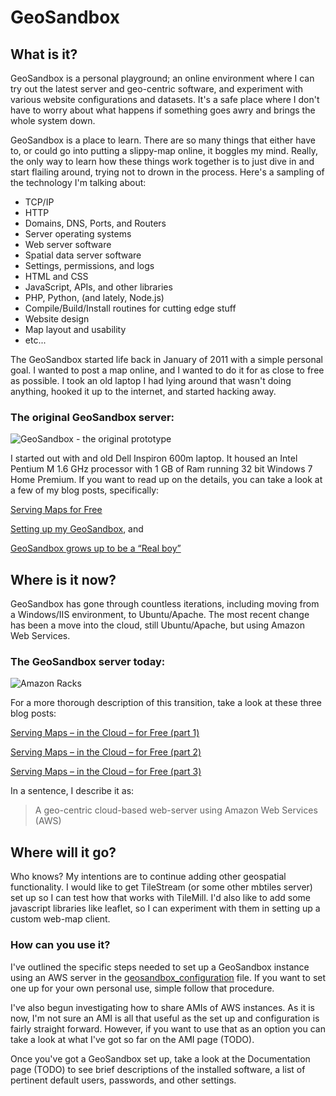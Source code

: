 GeoSandbox
==========

What is it?
-----------

GeoSandbox is a personal playground; an online environment where I can try out the latest server and geo-centric software, and experiment with various website configurations and datasets. It's a safe place where I don't have to worry about what happens if something goes awry and brings the whole system down.

GeoSandbox is a place to learn. There are so many things that either have to, or could go into putting a slippy-map online, it boggles my mind. Really, the only way to learn how these things work together is to just dive in and start flailing around, trying not to drown in the process. Here's a sampling of the technology I'm talking about:

- TCP/IP
- HTTP
- Domains, DNS, Ports, and Routers
- Server operating systems
- Web server software
- Spatial data server software
- Settings, permissions, and logs
- HTML and CSS
- JavaScript, APIs, and other libraries
- PHP, Python, (and lately, Node.js)
- Compile/Build/Install routines for cutting edge stuff
- Website design
- Map layout and usability
- etc...


The GeoSandbox started life back in January of 2011 with a simple personal goal. I wanted to post a map online, and I wanted to do it for as close to free as possible. I took an old laptop I had lying around that wasn't doing anything, hooked it up to the internet, and started hacking away.

### The original GeoSandbox server: ###

![GeoSandbox - the original prototype](http://www.geosandbox.com/img/GeoSandbox_Original.jpg)

I started out with and old Dell Inspiron 600m laptop. It housed an Intel Pentium M 1.6 GHz processor with 1 GB of Ram running 32 bit Windows 7 Home Premium. If you want to read up on the details, you can take a look at a few of my blog posts, specifically:

<a href="http://donmeltz.com/blog/serving-maps-for-free/" title="Permalink to Serving Maps for Free" rel="bookmark">Serving Maps for Free</a>

<a href="http://donmeltz.com/blog/setting-up-my-geosandbox/" title="Permalink to Setting up my GeoSandbox" rel="bookmark">Setting up my GeoSandbox</a>, and

<a href="http://donmeltz.com/blog/geosandbox-grows-up-to-be-a-real-boy/" title="Permalink to GeoSandbox grows up to be a “Real boy”" rel="bookmark">GeoSandbox grows up to be a “Real boy”</a>

Where is it now?
----------------

GeoSandbox has gone through countless iterations, including moving from a Windows/IIS environment, to Ubuntu/Apache. The most recent change has been a move into the cloud, still Ubuntu/Apache, but using Amazon Web Services.

### The GeoSandbox server today: ###

![Amazon Racks](http://www.geosandbox.com/img/amazon-racks.jpg)

For a more thorough description of this transition, take a look at these three blog posts:

<a href="http://donmeltz.com/blog/serving-maps-in-the-cloud-for-free-part-1/" title="Permalink to Serving Maps – in the Cloud – for Free (part 1)" rel="bookmark">Serving Maps – in the Cloud – for Free (part 1)</a>

<a href="http://donmeltz.com/blog/serving-maps-in-the-cloud-for-free-part-2/" title="Permalink to Serving Maps – in the Cloud – for Free (part 2)" rel="bookmark">Serving Maps – in the Cloud – for Free (part 2)</a>

<a href="http://donmeltz.com/blog/serving-maps-in-the-cloud-for-free-part-3/" title="Permalink to Serving Maps – in the Cloud – for Free (part 3)" rel="bookmark">Serving Maps – in the Cloud – for Free (part 3)</a>


In a sentence, I describe it as:

> A geo-centric cloud-based web-server using Amazon Web Services (AWS) 

Where will it go? 
------------------

Who knows? My intentions are to continue adding other geospatial functionality. I would like to get TileStream (or some other mbtiles server) set up so I can test how that works with TileMill. I'd also like to add some javascript libraries like leaflet, so I can experiment with them in setting up a custom web-map client.

### How can you use it? ###

I've outlined the specific steps needed to set up a GeoSandbox instance using an AWS server in the [geosandbox_configuration](https://github.com/donmeltz/GeoSandbox/blob/master/geosandbox_configuration.md) file. If you want to set one up for your own personal use, simple follow that procedure.

I've also begun investigating how to share AMIs of AWS instances. As it is now, I'm not sure an AMI is all that useful as the set up and configuration is fairly straight forward. However, if you want to use that as an option you can take a look at what I've got so far on the AMI page (TODO).

Once you've got a GeoSandbox set up, take a look at the Documentation page (TODO) to see brief descriptions of the installed software, a list of pertinent default users, passwords, and other settings. 